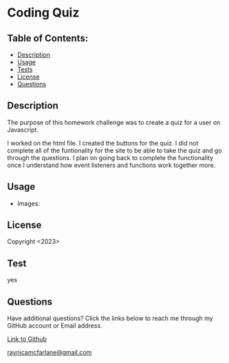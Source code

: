 # Coding Quiz

## Table of Contents:
  - [Description](#description)
  - [Usage](#usage)
  - [Tests](#tests)
  - [License](#license)
  - [Questions](#questions)

 ## Description 
The purpose of this homework challenge was to create a quiz for a user on Javascript.

I worked on the html file. I created the buttons for the quiz. I did not complete all of the funtionality for the site to be able to take the quiz and go through the questions. I plan on going back to complete the functionality once I understand how event listeners and functions work together more. 

## Usage
 - Images:
  ![]()

## License
Copyright <2023> <Raynica McFarlane>

## Test
yes


## Questions

Have additional questions? Click the links below to reach me through my GitHub account or Email address.

[Link to Github](https://github.com/raymcfarlane)

<a href="mailto:raynicamcfarlane@gmail.com">raynicamcfarlane@gmail.com</a>
